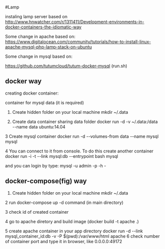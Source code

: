 #Lamp

instaling lamp server based on
http://www.hnwatcher.com/r/1311411/Development-environments-in-docker-containers-the-idiomatic-way

Some change in apache based on:
https://www.digitalocean.com/community/tutorials/how-to-install-linux-apache-mysql-php-lamp-stack-on-ubuntu

Some change in mysql based on:

https://github.com/tutumcloud/tutum-docker-mysql (run.sh)


## docker way

creating docker container:

container for mysql data (it is required)

1. Create hidden folder on your local machine
    mkdir ~/.data

2. Create data container sharing data folder
   docker run -d -v ~/.data:/data --name data ubuntu:14.04

3 Create mysql container
    docker run -d --volumes-from data --name mysql mysql

4 You can connect to it from console. To do this create another container
   docker run -i -t --link mysql:db --entrypoint bash mysql

   and you can login by type: mysql -u admin -p -h -


## docker-compose(fig) way

1. Create hidden folder on your local machine
    mkdir ~/.data

2  run docker-compose up -d command (in main directory)

3  check id of created container

4  go to apache diretory and build image (docker build -t apache .)

5  create apache container in your app directory
    docker run -d --link mysql_container_id:db -v -P $(pwd):/var/www/html apache
6 check number of container port and type it in browser, like 0.0.0.0:49172